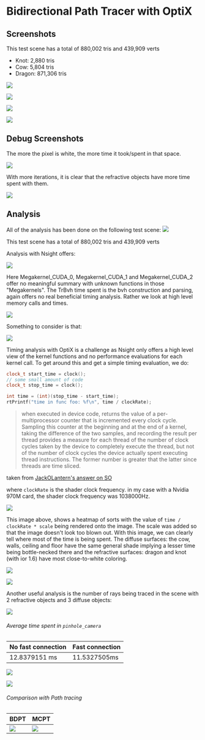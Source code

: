 # Bidirectional Path Tracer with OptiX

Screenshots
-----------

This test scene has a total of 880,002 tris and 439,909 verts

- Knot: 2,880 tris
- Cow: 5,804 tris
- Dragon: 871,306 tris

![](VCM/img/bdpt_test_scene.PNG)

![](VCM/img/cornell_knot_bdpt.PNG)

![](VCM/img/stfd_drgn_bdpt.PNG)

![](VCM/img/bdpt_glass.PNG)

Debug Screenshots
-----------------

The more the pixel is white, the more time it took/spent in that space.

![](VCM/img/debug_heatmap.PNG)

With more iterations, it is clear that the refractive objects have more time spent with them.

![](VCM/img/debug_heatmap2.PNG)


Analysis
--------
All of the analysis has been done on the following test scene:
![](VCM/img/bdpt_test_scene.PNG)

This test scene has a total of 880,002 tris and 439,909 verts

Analysis with Nsight offers:

![](VCM/img/device_time.PNG)

Here Megakernel_CUDA_0, Megakernel_CUDA_1 and Megakernel_CUDA_2 offer no meaningful summary with unknown functions in those "Megakernels". The TrBvh time spent is the bvh construction and parsing, again offers no real beneficial timing analysis. Rather we look at high level memory calls and times.

![](VCM/img/cuda_mem_copies.PNG)

Something to consider is that:

![](VCM/img/gpu_devices.PNG)

Timing analysis with OptiX is a challenge as Nsight only offers a high level view of the kernel functions and no performance evaluations for each kernel call. To get around this and get a simple timing evaluation, we do:

```c++
clock_t start_time = clock();
// some small amount of code
clock_t stop_time = clock();

int time = (int)(stop_time - start_time);
rtPrintf("time in func foo: %f\n", time / clockRate);
```

>  when executed in device code, returns the value of a per-multiprocessor counter that is incremented every clock cycle. Sampling this counter at the beginning and at the end of a kernel, taking the difference of the two samples, and recording the result per thread provides a measure for each thread of the number of clock cycles taken by the device to completely execute the thread, but not of the number of clock cycles the device actually spent executing thread instructions. The former number is greater that the latter since threads are time sliced.

taken from [JackOLantern's answer on SO](http://stackoverflow.com/questions/19527038/how-to-measure-the-time-of-the-device-functions-when-they-are-called-in-kernel-f)

where `clockRate` is the shader clock frequency.
in my case with a Nvidia 970M card, the shader clock frequency was 1038000Hz.

![](VCM/img/debug_heatmap3.PNG)

This image above, shows a heatmap of sorts with the value of `time / clockRate * scale` being rendered onto the image. The scale was added so that the image doesn't look too blown out.
With this image, we can clearly tell where most of the time is being spent. The diffuse surfaces: the cow, walls, ceiling and floor have the same general shade implying a lesser time being bottle-necked there and the refractive surfaces: dragon and knot (with ior 1.6) have most close-to-white coloring.

![](VCM/img/connectiontype_bdpt.png)

![](VCM/img/connection_tpye2.png)

Another useful analysis is the number of rays being traced in the scene with 2 refractive objects and 3 diffuse objects:

![](VCM/img/rays_per_frame.png)

###### Average time spent in `pinhole_camera`
| No fast connection | Fast connection |
| --------------- | ------------------ |
| 12.8379151 ms   | 11.5327505ms       |

![](VCM/img/time_JointVertices.png)

![](VCM/img/time_DLE.png)

###### Comparison with Path tracing

| BDPT | MCPT |
| ---- | ---- |
| ![](VCM/img/bdpt_red.PNG) | ![](VCM/img/mcpt_red.PNG) |
